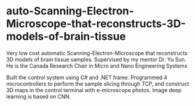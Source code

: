 # auto-Scanning-Electron-Microscope-that-reconstructs-3D-models-of-brain-tissue
Very low cost automatic Scanning-Electron-Microscope that reconstructs 3D models of brain tissue samples. Supervised by my mentor Dr. Yu Sun. He is the Canada Research Chair in Micro and Nano Engineering Systems

Built the control system using C# and .NET frame. Programmed 4 microcontrollers to perform the sample slicing through TCP, and construct 3D maps in the control terminal with e-microscope photos. Image deep learning is based on CNN.


